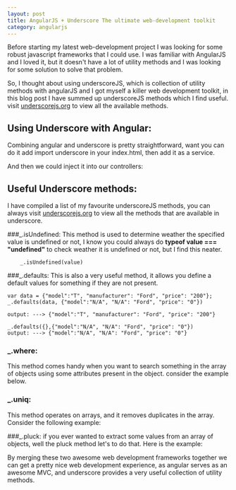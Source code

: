 ```yaml
---
layout: post
title: AngularJS + Underscore The ultimate web-development toolkit
category: angularjs
---
```



Before starting my latest web-development project I was looking for some robust javascript frameworks that I could use. I was familiar with AngularJS and I loved it, but it doesn't have a lot of utility methods and I was looking for some solution to solve that problem. 

So, I thought about using underscoreJS, which is collection of utility methods with angularJS and I got myself a killer web development toolkit, in this blog post I have summed up underscoreJS methods which I find useful. visit [underscorejs.org](http://underscorejs.org/#) to view all the available methods.

## Using Underscore with Angular:

Combining angular and underscore is pretty straightforward, want you can do it add import underscore in your index.html, then add it as a service.

<script src="https://gist.github.com/mlakkadshaw/6850612.js"></script>

And then we could inject it into our controllers:
<script src="https://gist.github.com/mlakkadshaw/6850655.js"></script>

## Useful Underscore methods:

I have compiled a list of my favourite underscoreJS methods, you can always visit [underscorejs.org](http://underscorejs.org/) to view all the methods that are available in underscore.

###_.isUndefined:
This method is used to determine weather the specified value is undefined or not, I know you could always do **typeof value === "undefined"** to check weather it is undefined or not, but I find this neater.
		
		_.isUndefined(value)
	
	
	
###_.defaults:
This is also a very useful method, it allows you define a default values for something if they are not present.
	
	var data = {"model":"T", "manufacturer": "Ford", "price": "200"};
	_.defaults(data, {"model":"N/A", "N/A": "Ford", "price": "0"})
	
	output: ---> {"model":"T", "manufacturer": "Ford", "price": "200"}
	
	_.defaults({},{"model":"N/A", "N/A": "Ford", "price": "0"})	
	output: ---> {"model":"N/A", "N/A": "Ford", "price": "0"}
	
### _.where:
This method comes handy when you want to search something in the array of objects using some attributes present in the object.
consider the example below.
<script src="https://gist.github.com/mlakkadshaw/6850250.js"></script>

### _.uniq:
This method operates on arrays, and it removes duplicates in the array.
Consider the following example:
<script src="https://gist.github.com/mlakkadshaw/6850524.js"></script>
 
###_.pluck:
if you ever wanted to extract some values from an array of objects, well the pluck method let's to do that.
Here is the example:
<script src="https://gist.github.com/mlakkadshaw/6bc81a35e33dbcfcc1bc.js"></script>



By merging these two awesome web development frameworks together we can get a pretty nice web development experience, as angular serves as an awesome MVC, and underscore provides a very useful collection of utility methods. 